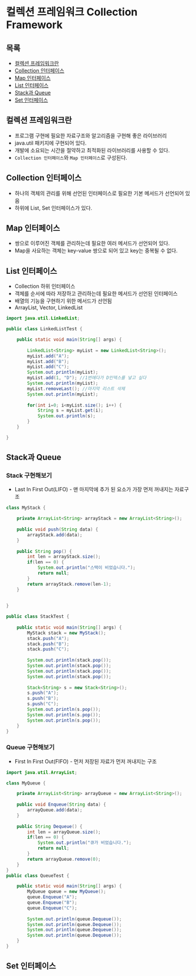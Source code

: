 # 컬렉션 프레임워크 Collection Framework
## 목록
+ [컬렉션 프레임워크란](#컬렉션-프레임워크란)
+ [Collection 인터페이스](#collection-인터페이스)
+ [Map 인터페이스](#map-인터페이스)
+ [List 인터페이스](#list-인터페이스)
+ [Stack과 Queue](#stack과-Queue)
+ [Set 인터페이스](#set-인터페이스)


## 컬렉션 프레임워크란
- 프로그램 구현에 필요한 자료구조와 알고리즘을 구현해 좋은 라이브러리
- java.util 패키지에 구현되어 있다.
- 개발에 소요되는 시간을 절약하고 최적화된 라이브러리를 사용할 수 있다.
- `Collection 인터페이스`와 `Map 인터페이스`로 구성된다.

## Collection 인터페이스
- 하나의 객체의 관리를 위해 선언된 인터페이스로 필요한 기본 메서드가 선언되어 있음
- 하위에 List, Set 인터페이스가 있다.

## Map 인터페이스
- 쌍으로 이루어진 객체를 관리하는데 필요한 여러 메서드가 선언되어 있다.
- Map을 사요하는 객체는 key-value 쌍으로 되어 있고 key는 중복될 수 없다.

## List 인터페이스
- Collection 하위 인터페이스
- 객체를 순서에 따라 저장하고 관리하는데 필요한 메서드가 선언된 인터페이스
- 배열의 기능을 구현하기 위한 메서드가 선언됨
- ArrayList, Vector, LinkedList
```java
import java.util.LinkedList;

public class LinkedListTest {

	public static void main(String[] args) {
		
		LinkedList<String> myList = new LinkedList<String>();
		myList.add("A");
		myList.add("B");
		myList.add("C");
		System.out.println(myList);
		myList.add(1, "D"); //1번에다가 D인덱스를 넣고 싶다
		System.out.println(myList);
		myList.removeLast(); //마지막 리스트 삭제
		System.out.println(myList);
		
		for(int i=0; i<myList.size(); i++) {
			String s = myList.get(i);
			System.out.println(s);
		}
	}

}
```
## Stack과 Queue
### Stack 구현해보기
- Last In First Out(LIFO) - 맨 마지막에 추가 된 요소가 가장 먼저 꺼내지는 자료구조
```java
class MyStack {

	private ArrayList<String> arrayStack = new ArrayList<String>();
	
	public void push(String data) {
		arrayStack.add(data);
	}
	
	public String pop() {
		int len = arrayStack.size();
		if(len == 0) {
			System.out.println("스택이 비었습니다.");
			return null;
		}
		return arrayStack.remove(len-1);
	}
	
	
}

public class StackTest {
	
	public static void main(String[] args) {
		MyStack stack = new MyStack();
		stack.push("A");
		stack.push("B");
		stack.push("C");
		
		System.out.println(stack.pop());
		System.out.println(stack.pop());
		System.out.println(stack.pop());
		System.out.println(stack.pop());
 		
		Stack<String> s = new Stack<String>();
		s.push("A");
		s.push("B");
		s.push("C");
		System.out.println(s.pop());
		System.out.println(s.pop());
		System.out.println(s.pop());
	}	
}
```
### Queue 구현해보기
- First In First Out(FIFO) - 먼저 저장된 자료가 먼저 꺼내지는 구조
```java
import java.util.ArrayList;

class MyQueue {

	private ArrayList<String> arrayQueue = new ArrayList<String>();
	
	public void Enqueue(String data) {
		arrayQueue.add(data);
	}
	
	public String Dequeue() {
		int len = arrayQueue.size();
		if(len == 0) {
			System.out.println("큐가 비었습니다.");
			return null;
		}
		return arrayQueue.remove(0);
	}
}
public class QueueTest {

	public static void main(String[] args) {
		MyQueue queue = new MyQueue();
		queue.Enqueue("A");
		queue.Enqueue("B");
		queue.Enqueue("C");
		
		System.out.println(queue.Dequeue());
		System.out.println(queue.Dequeue());
		System.out.println(queue.Dequeue());
		System.out.println(queue.Dequeue());	
	}
}
```
## Set 인터페이스


